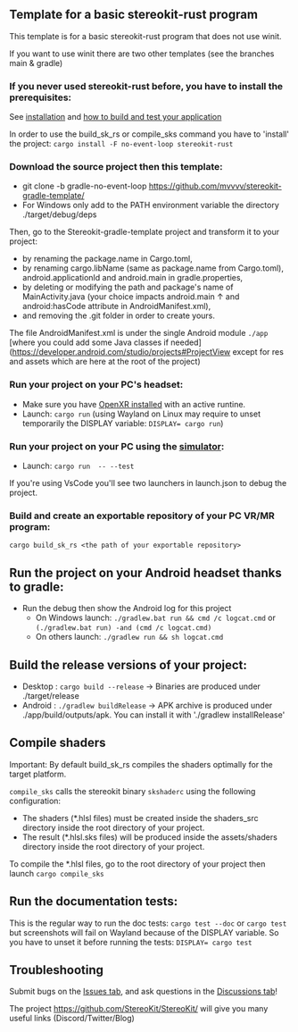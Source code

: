 ## Template for a basic stereokit-rust program
This template is for a basic stereokit-rust program that does not use winit.

If you want to use winit there are two other templates (see the branches main & gradle)

### If you never used stereokit-rust before, you have to install the prerequisites:
See [installation](https://docs.rs/stereokit-rust/latest/stereokit_rust/#installation) and [how to build and test your application](https://docs.rs/stereokit-rust/latest/stereokit_rust/#how-to-build-and-test-your-application)

In order to use the build_sk_rs or compile_sks command you have to 'install' the project: `cargo install -F no-event-loop stereokit-rust`

### Download the source project then this template:
* git clone -b gradle-no-event-loop https://github.com/mvvvv/stereokit-gradle-template/
* For Windows only add to the PATH environment variable the directory ./target/debug/deps

Then, go to the Stereokit-gradle-template project and transform it to your project:
- by renaming the package.name in Cargo.toml, 
- by renaming cargo.libName (same as package.name from Cargo.toml), android.applicationId and android.main in gradle.properties,
- by deleting or modifying the path and package's name of MainActivity.java (your choice impacts android.main &uarr; and android:hasCode attribute in AndroidManifest.xml),
- and removing the .git folder in order to create yours.

The file AndroidManifest.xml is under the single Android module `./app` [where you could add some Java classes if needed](https://developer.android.com/studio/projects#ProjectView except for res and assets which are here at the root of the project)

### Run your project on your PC's headset:
* Make sure you have [OpenXR installed](https://www.khronos.org/openxr/) with an active runtine.
* Launch: `cargo run` (using Wayland on Linux may require to unset temporarily the DISPLAY variable: `DISPLAY= cargo run`)

### Run your project on your PC using the [simulator](https://stereokit.net/Pages/Guides/Using-The-Simulator.html): 
* Launch: `cargo run  -- --test`

If you're using VsCode you'll see two launchers in launch.json to debug the project.

### Build and create an exportable repository of your PC VR/MR program:
`cargo build_sk_rs <the path of your exportable repository>`

## Run the project on your Android headset thanks to gradle:
* Run the debug then show the Android log for this project
    - On Windows launch: `./gradlew.bat run && cmd /c logcat.cmd` or `(./gradlew.bat run) -and (cmd /c logcat.cmd)`
    - On others launch: `./gradlew run && sh logcat.cmd`

## Build the release versions of your project:
* Desktop : `cargo build --release` &rarr; Binaries are produced under ./target/release
* Android : `./gradlew buildRelease` &rarr; APK archive is produced under ./app/build/outputs/apk. You can install it with './gradlew installRelease'

## Compile shaders
Important: By default build_sk_rs compiles the shaders optimally for the target platform.

`compile_sks` calls the stereokit binary `skshaderc` using the following configuration:
* The shaders (*.hlsl files) must be created inside the shaders_src directory inside the root directory of your project. 
* The result (*.hlsl.sks files) will be produced inside the assets/shaders directory inside the root directory of your project.

To compile the *.hlsl files, go to the root directory of your project then launch `cargo compile_sks`

## Run the documentation tests:
This is the regular way to run the doc tests: `cargo test --doc` or `cargo test` but screenshots will fail on Wayland because of the DISPLAY variable. So you have to unset it before running the tests: `DISPLAY= cargo test`

## Troubleshooting
Submit bugs on the [Issues tab](https://github.com/mvvvv/StereoKit-rust/issues), and ask questions in the [Discussions tab](https://github.com/mvvvv/StereoKit-rust/discussions)!

The project <https://github.com/StereoKit/StereoKit/> will give you many useful links (Discord/Twitter/Blog)
